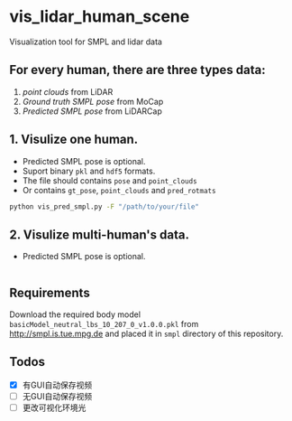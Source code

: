 # vis_lidar_human_scene
Visualization tool for SMPL and lidar data


## For every human, there are three types data:
1. *point clouds* from LiDAR
2. *Ground truth SMPL pose* from MoCap
3. *Predicted SMPL pose* from LiDARCap
   
## 1. Visulize one human. 
- Predicted SMPL pose is optional.
- Suport binary `pkl` and `hdf5` formats.
- The file should contains `pose` and `point_clouds`
- Or contains `gt_pose`, `point_clouds` and `pred_rotmats`
  
```bash
python vis_pred_smpl.py -F "/path/to/your/file"
```

## 2. Visulize multi-human's data. 
- Predicted SMPL pose is optional.
```
```

## Requirements
Download the required body model `basicModel_neutral_lbs_10_207_0_v1.0.0.pkl` from http://smpl.is.tue.mpg.de and placed it in `smpl` directory of this repository.

## Todos

- [x] 有GUI自动保存视频
- [ ] 无GUI自动保存视频
- [ ] 更改可视化环境光